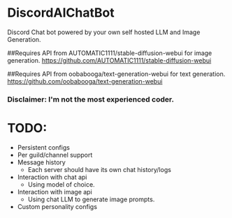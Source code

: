 # DiscordAIChatBot
Discord Chat bot powered by your own self hosted LLM and Image Generation.

##Requires API from AUTOMATIC1111/stable-diffusion-webui for image generation.
https://github.com/AUTOMATIC1111/stable-diffusion-webui

##Requires API from oobabooga/text-generation-webui for text generation.
https://github.com/oobabooga/text-generation-webui

### Disclaimer: I'm not the most experienced coder.

# TODO:
- Persistent configs
- Per guild/channel support
- Message history
  - Each server should have its own chat history/logs
- Interaction with chat api
  - Using model of choice.
- Interaction with image api
  - Using chat LLM to generate image prompts.
- Custom personality configs
